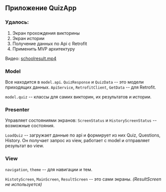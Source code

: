 ## Приложение QuizApp

### Удалось:

1. Экран прохождения викторины
1. Экран истории
1. Получение данных по Api с Retrofit
1. Применить MVP архитектуру

Видео: [schoolresult.mp4](VIDEO/)

### Model

Все находится в ```model.api```. ```QuizResponse``` и ```QuizData``` -- это модели приходящих данных. ```ApiService```, ```RetrofitClient```, ```GetData``` -- для Retrofit.

```model.quiz``` -- классы для самих викторин, их результатов и истории.

### Presenter

Управляет состояниями экранов: ```ScreenStatus``` и ```HistoryScreenStatus``` -- возможные состояния. 

```LoadQuiz``` -- загружает данные по api и формирует из них Quiz, Questions, History. Он получает запрос из view, работает с model и отправляет результат во view.

### View

```navigation```, ```theme``` -- для навигации и тем.

```HistotyScreen```, ```MainScreen```, ```ResultScreen``` -- это сами экраны. *(ResultScreen не используется)*